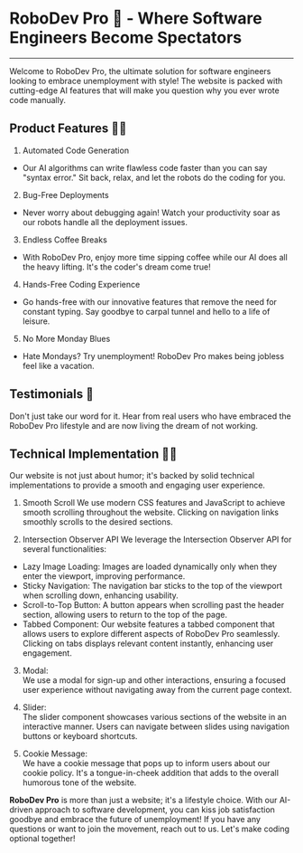 # RoboDev Pro 🤖 - Where Software Engineers Become Spectators

<hr>

Welcome to RoboDev Pro, the ultimate solution for software engineers looking to embrace unemployment with style!
The website is packed with cutting-edge AI features that will make you question why you ever wrote code manually.

## Product Features 💸🤖

1. Automated Code Generation

- Our AI algorithms can write flawless code faster than you can say "syntax error." Sit back, relax, and let the robots do the coding for you.

2. Bug-Free Deployments

- Never worry about debugging again! Watch your productivity soar as our robots handle all the deployment issues.

3. Endless Coffee Breaks

- With RoboDev Pro, enjoy more time sipping coffee while our AI does all the heavy lifting. It's the coder's dream come true!

4. Hands-Free Coding Experience

- Go hands-free with our innovative features that remove the need for constant typing. Say goodbye to carpal tunnel and hello to a life of leisure.

5. No More Monday Blues

- Hate Mondays? Try unemployment! RoboDev Pro makes being jobless feel like a vacation.

## Testimonials 🙌

Don't just take our word for it. Hear from real users who have embraced the RoboDev Pro lifestyle and are now living the dream of not working.

## Technical Implementation 🧑‍💻

Our website is not just about humor; it's backed by solid technical implementations to provide a smooth and engaging user experience.

1. Smooth Scroll
   We use modern CSS features and JavaScript to achieve smooth scrolling throughout the website. Clicking on navigation links smoothly scrolls to the desired sections.

2. Intersection Observer API
   We leverage the Intersection Observer API for several functionalities:

- Lazy Image Loading: Images are loaded dynamically only when they enter the viewport, improving performance.
- Sticky Navigation: The navigation bar sticks to the top of the viewport when scrolling down, enhancing usability.
- Scroll-to-Top Button: A button appears when scrolling past the header section, allowing users to return to the top of the page.
- Tabbed Component: Our website features a tabbed component that allows users to explore different aspects of RoboDev Pro seamlessly. Clicking on tabs displays relevant content instantly, enhancing user engagement.

3. Modal:<br>
   We use a modal for sign-up and other interactions, ensuring a focused user experience without navigating away from the current page context.

4. Slider:<br>
   The slider component showcases various sections of the website in an interactive manner. Users can navigate between slides using navigation buttons or keyboard shortcuts.

5. Cookie Message:<br>
   We have a cookie message that pops up to inform users about our cookie policy. It's a tongue-in-cheek addition that adds to the overall humorous tone of the website.

**RoboDev Pro** is more than just a website; it's a lifestyle choice. With our AI-driven approach to software development, you can kiss job satisfaction goodbye and embrace the future of unemployment!
If you have any questions or want to join the movement, reach out to us. Let's make coding optional together!
